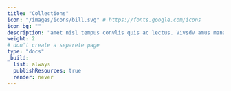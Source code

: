 ```yaml
---
title: "Collections"
icon: "/images/icons/bill.svg" # https://fonts.google.com/icons
icon_bg: ""
description: "amet nisl tempus convlis quis ac lectus. Vivsdv amus mana justo, lacinia eget"
weight: 2
# don't create a separete page
type: "docs"
_build:
  list: always
  publishResources: true
  render: never
---
```

